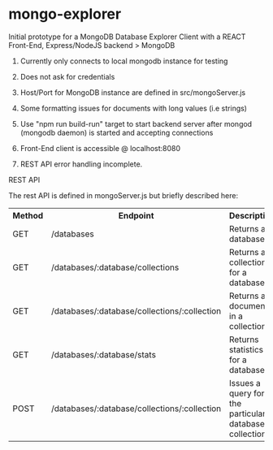# mongo-explorer

Initial prototype for a MongoDB Database Explorer Client with a REACT Front-End, Express/NodeJS backend > MongoDB

1) Currently only connects to local mongodb instance for testing

2) Does not ask for credentials

3) Host/Port for MongoDB instance are defined in src/mongoServer.js

4) Some formatting issues for documents with long values (i.e strings)

5) Use "npm run build-run" target to start backend server after mongod (mongodb daemon) is started and accepting connections

6) Front-End client is accessible @ localhost:8080

7) REST API error handling incomplete.

REST API

The rest API is defined in mongoServer.js but briefly described here:

<table>
 <th>Method</th>
 <th>Endpoint</th>
 <th>Description</th>
 <tr>
  <td>GET</td><td>/databases</td><td>Returns all database</td>
 </tr>
 <tr>
  <td>GET</td><td>/databases/:database/collections</td><td>Returns all collections for a database</td>
 </tr>
 <tr>
  <td>GET</td><td>/databases/:database/collections/:collection</td><td>Returns all documents in a collection</td>
 </tr>
 <tr>
  <td>GET</td><td>/databases/:database/stats</td><td>Returns statistics for a database</td>
 </tr>
 <tr>
  <td>POST</td><td>/databases/:database/collections/:collection</td><td>Issues a query for the particular database collection</td>
 </tr>
</table>



 
